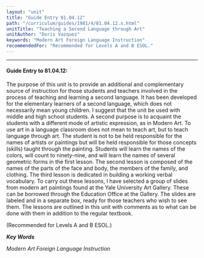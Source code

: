 ```yaml
---
layout: "unit"
title: "Guide Entry 81.04.12"
path: "/curriculum/guides/1981/4/81.04.12.x.html"
unitTitle: "Teaching a Second Language through Art"
unitAuthor: "Doris Vazquez"
keywords: "Modern Art Foreign Language Instruction"
recommendedFor: "Recommended for Levels A and B ESOL."
---
```

<body>
<hr/>
 <h4>
  Guide Entry to 81.04.12:
 </h4>
 The purpose of this unit is to provide an additional and complementary source of instruction for those students and teachers involved in the process of teaching and learning a second language.  It has been developed for the elementary learners of a second language, which does not necessarily mean young children.  I suggest that the unit be used with middle and high school students.  A second purpose is to acquaint the students with a different mode of artistic expression, as in Modern Art.  To use art in a language classroom does not mean to teach art, but to teach language through art.  The student is not to be held responsible for the names of artists or paintings but will be held responsible for those concepts (skills) taught through the painting. Students will learn the names of the colors, will count to ninety-nine, and will learn the names of several geometric forms in the first lesson.  The second lesson is composed of the names of the parts of the face and body, the members of the family, and clothing. The third lesson is dedicated in building a working verbal vocabulary.  To carry out these lessons, I have selected a group of slides from modern art paintings found at the Yale University Art Gallery.  These can be borrowed through the Education Office at the Gallery.  The slides are labeled and in a separate box, ready for those teachers who wish to see them.  The lessons are outlined in this unit with comments as to what can be done with them in addition to the regular textbook.
 <p>
  (Recommended for Levels A and B ESOL.)
 </p>
<p>
  <b>
   <i>
    Key Words
   </i>
  </b>
  <br/>
 </p>
 <p>
  <i>
   Modern Art Foreign Language Instruction
  </i>
 </p>

</body>